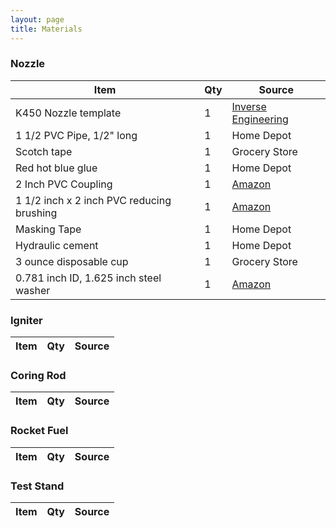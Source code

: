 ```yaml
---
layout: page
title: Materials
---
```


### Nozzle

|Item|Qty|Source|
|---|---|---|
|K450 Nozzle template|1|[Inverse Engineering](http://www.inverseengineering.com)|
|1 1/2 PVC Pipe, 1/2" long|1| Home Depot|
|Scotch tape|1|Grocery Store|
|Red hot blue glue|1|Home Depot|
|2 Inch PVC Coupling|1|[Amazon](https://www.amazon.com/gp/product/B00MFOPJBE/ref=oh_aui_detailpage_o07_s00?ie=UTF8&psc=1)|
|1 1/2 inch x 2 inch PVC reducing brushing|1|[Amazon](https://www.amazon.com/gp/product/B008I4BVZS/ref=oh_aui_detailpage_o04_s00?ie=UTF8&psc=1)
|Masking Tape|1|Home Depot|
|Hydraulic cement|1|Home Depot|
|3 ounce disposable cup |1|Grocery Store|
| 0.781 inch ID, 1.625 inch steel washer|1|[Amazon](https://www.amazon.com/gp/product/B004K1FAVE/ref=oh_aui_detailpage_o08_s00?ie=UTF8&psc=1)|

### Igniter

|Item|Qty|Source|
|---|---|---|

### Coring Rod

|Item|Qty|Source|
|---|---|---|

### Rocket Fuel

|Item|Qty|Source|
|---|---|---|

### Test Stand

|Item|Qty|Source|
|---|---|---|
